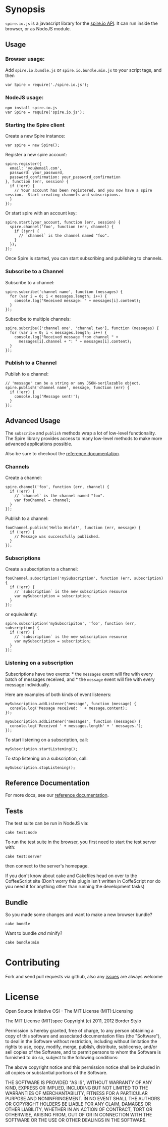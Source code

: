 # Synopsis

`spire.io.js` is a javascript library for the [spire.io API](http://www.spire.io/).
It can run inside the browser, or as NodeJS module.

## Usage
### Browser usage:
Add `spire.io.bundle.js` or `spire.io.bundle.min.js` to your script tags, and then

    var Spire = require('./spire.io.js');

### NodeJS usage:

    npm install spire.io.js
    var Spire = require('spire.io.js');

### Starting the Spire client

Create a new Spire instance:

    var spire = new Spire();

Register a new spire account:

    spire.register({
      email: 'you@email.com',
      password: your_password,
      password_confirmation: your_password_confirmation
    }, function (err, session) {
      if (!err) {
        // Your account has been registered, and you now have a spire session.  Start creating channels and subscripions.
      }
    });

Or start spire with an account key:

    spire.start(your_account, function (err, session) {
      spire.channel('foo', function (err, channel) {
        if (!err) {
          // `channel` is the channel named "foo".
        }
      });
    });

Once Spire is started, you can start subscribing and publishing to channels.

### Subscribe to a Channel

Subscribe to a channel:

    spire.subcribe('channel name', function (messages) {
      for (var i = 0; i < messages.length; i++) {
        console.log("Received message: " + messages[i].content);
      }
    });

Subscribe to multiple channels:

    spire.subcribe(['channel one', 'channel two'], function (messages) {
      for (var i = 0; i < messages.length; i++) {
        console.log("Received message from channel " +
          messages[i].channel + ": " + messages[i].content);
      }
    });


### Publish to a Channel

Publish to a channel:

    // 'message' can be a string or any JSON-serilazable object.
    spire.publish('channel name', message, function (err) {
      if (!err) {
        console.log('Message sent!');
      }
    });

## Advanced Usage

The `subscribe` and `publish` methods wrap a lot of low-level functionality.
The Spire library provides access to many low-level methods to make more advanced applications possible.

Also be sure to checkout the [reference documentation](http://spire-io.github.com/spire.io.js).

### Channels

Create a channel:

    spire.channel('foo', function (err, channel) {
      if (!err) {
        // `channel` is the channel named "foo".
        var fooChannel = channel;
      }
    });


Publish to a channel:

    fooChannel.publish('Hello World!', function (err, message) {
      if (!err) {
        // Message was successfully published.
      }
    });

### Subscriptions

Create a subscription to a channel:

    fooChannel.subscription('mySubscription', function (err, subscription) {
      if (!err) {
        // `subscription` is the new subscription resource
        var mySubscription = subscription;
      }
    });

or equivalently:

    spire.subscription('mySubscripiton', 'foo', function (err, subscription) {
      if (!err) {
        // `subscription` is the new subscription resource
        var mySubscription = subscription;
      }
    });

### Listening on a subscription

Subscriptions have two events:
    * the `messages` event will fire with every batch of messages received, and
    * the `message` event will fire with every message individually.

Here are examples of both kinds of event listeners:

    mySubscription.addListener('message', function (message) {
      console.log('Message received: ' + message.content);
    });

    mySubscription.addListener('messages', function (messages) {
      console.log('Received ' + messages.length' + ' messages.');
    });

To start listening on a subscription, call:

    mySubscription.startListening();

To stop listening on a subscription, call:

    mySubscription.stopListening();



## Reference Documentation

For more docs, see our [reference documentation](http://spire-io.github.com/spire.io.js).

## Tests

The test suite can be run in NodeJS via:

    cake test:node

To run the test suite in the browser, you first need to start the test server with:

    cake test:server

then connect to the server's homepage.

If you don't know about cake and Cakefiles head on over to the CoffeeScript site (Don't worry this plugin isn't written in CoffeScript nor do you need it for anything other than running the development tasks)

## Bundle

So you made some changes and want to make a new browser bundle?

    cake bundle

Want to bundle *and* minify?

    cake bundle:min

# Contributing

Fork and send pull requests via github, also any [issues](https://github.com/spire-io/spire.io.js/issues) are always welcome

# License

Open Source Initiative OSI - The MIT License (MIT):Licensing

The MIT License (MIT)spec
Copyright (c) 2011, 2012 Border Stylo

Permission is hereby granted, free of charge, to any person obtaining a copy of this software and associated documentation files (the "Software"), to deal in the Software without restriction, including without limitation the rights to use, copy, modify, merge, publish, distribute, sublicense, and/or sell copies of the Software, and to permit persons to whom the Software is furnished to do so, subject to the following conditions:

The above copyright notice and this permission notice shall be included in all copies or substantial portions of the Software.

THE SOFTWARE IS PROVIDED "AS IS", WITHOUT WARRANTY OF ANY KIND, EXPRESS OR IMPLIED, INCLUDING BUT NOT LIMITED TO THE WARRANTIES OF MERCHANTABILITY, FITNESS FOR A PARTICULAR PURPOSE AND NONINFRINGEMENT. IN NO EVENT SHALL THE AUTHORS OR COPYRIGHT HOLDERS BE LIABLE FOR ANY CLAIM, DAMAGES OR OTHER LIABILITY, WHETHER IN AN ACTION OF CONTRACT, TORT OR OTHERWISE, ARISING FROM, OUT OF OR IN CONNECTION WITH THE SOFTWARE OR THE USE OR OTHER DEALINGS IN THE SOFTWARE.
